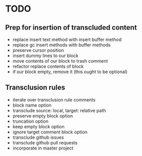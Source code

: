 TODO
====

Prep for insertion of transcluded content
-----------------------------------------

-	replace insert text method with insert buffer method
-	replace gc insert methods with buffer methods
-	preserve cursor position
-	insert dummy lines to our block
-	move contents of our block to trash comment
-	refactor replace contents of block
-	if our block empty, remove it (this ought to be optional)

Transclusion rules
------------------

-	iterate over transclusion rule comments
-	block name option
-	transclude source: local, target: relative path
-	preserve empty block option
-	truncation option
-	keep empty block option
-	ignore target comment block option
-	transclude github issues
-	transclude github pull requests
-	incorporate in master project
